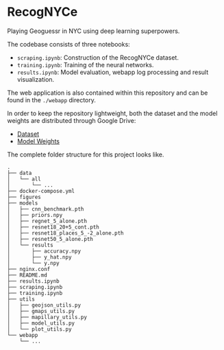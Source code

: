 # RecogNYCe

Playing Geoguessr in NYC using deep learning superpowers.

The codebase consists of three notebooks:

- `scraping.ipynb`: Construction of the RecogNYCe dataset.
- `training.ipynb`: Training of the neural networks.
- `results.ipynb`: Model evaluation, webapp log processing and result visualization.

The web application is also contained within this repository and can be found in the `./webapp` directory.

In order to keep the repository lightweight, both the dataset and the model weights are distributed through Google Drive:

- [Dataset](https://drive.google.com/file/d/1uf4-sjmTlpDPRc4nTaanUCLmzOH8y1C9/view?usp=sharing)
- [Model Weights](https://drive.google.com/file/d/1h0h4MQMAgINH07Pp93Ap7VjfJB02hGxw/view?usp=drive_link)

The complete folder structure for this project looks like.

```
.
├── data
│   └── all
│       └── ...
├── docker-compose.yml
├── figures
├── models
│   ├── cnn_benchmark.pth
│   ├── priors.npy
│   ├── regnet_5_alone.pth
│   ├── resnet18_20+5_cont.pth
│   ├── resnet18_places_5_-2_alone.pth
│   ├── resnet50_5_alone.pth
│   └── results
│       ├── accuracy.npy
│       ├── y_hat.npy
│       └── y.npy
├── nginx.conf
├── README.md
├── results.ipynb
├── scraping.ipynb
├── training.ipynb
├── utils
│   ├── geojson_utils.py
│   ├── gmaps_utils.py
│   ├── mapillary_utils.py
│   ├── model_utils.py
│   └── plot_utils.py
└── webapp
    └── ...
```
